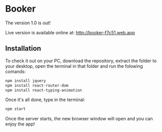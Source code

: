 # Booker

The version 1.0 is out!

Live version is available online at: http://booker-f7c51.web.app

## Installation

To check it out on your PC, download the repository, extract the folder to your desktop, open the terminal in that folder and run the folowing comands:

```bash
npm install jquery
npm install react-router-dom
npm install react-typing-animation
```
Once it's all done, type in the terminal:

```bash
npm start
```

Once the server starts, the new browser window will open and you can enjoy the app!